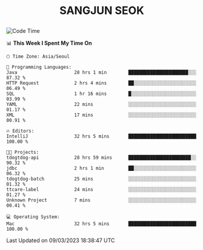 <h1>
 <p align="center">
   SANGJUN SEOK
 </p>
</h1>

<!--START_SECTION:waka-->
![Code Time](http://img.shields.io/badge/Code%20Time-2%2C314%20hrs%2038%20mins-blue)

📊 **This Week I Spent My Time On** 

```text
🕑︎ Time Zone: Asia/Seoul

💬 Programming Languages: 
Java                     28 hrs 1 min        ██████████████████████░░░   87.32 % 
HTTP Request             2 hrs 4 mins        ██░░░░░░░░░░░░░░░░░░░░░░░   06.49 % 
SQL                      1 hr 16 mins        █░░░░░░░░░░░░░░░░░░░░░░░░   03.99 % 
YAML                     22 mins             ░░░░░░░░░░░░░░░░░░░░░░░░░   01.17 % 
XML                      17 mins             ░░░░░░░░░░░░░░░░░░░░░░░░░   00.91 % 

🔥 Editors: 
IntelliJ                 32 hrs 5 mins       █████████████████████████   100.00 % 

🐱‍💻 Projects: 
tdogtdog-api             28 hrs 59 mins      ███████████████████████░░   90.32 % 
jdbc                     2 hrs 1 min         ██░░░░░░░░░░░░░░░░░░░░░░░   06.32 % 
tdogtdog-batch           25 mins             ░░░░░░░░░░░░░░░░░░░░░░░░░   01.32 % 
ttcare-label             24 mins             ░░░░░░░░░░░░░░░░░░░░░░░░░   01.27 % 
Unknown Project          7 mins              ░░░░░░░░░░░░░░░░░░░░░░░░░   00.41 % 

💻 Operating System: 
Mac                      32 hrs 5 mins       █████████████████████████   100.00 % 
```


 Last Updated on 09/03/2023 18:38:47 UTC
<!--END_SECTION:waka-->

